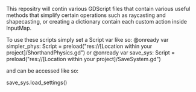This repositry will contin various GDScript files that contain various useful methods that simplify certain operations such as raycasting and shapecasting, or creating a dictionary contain each custom action inside InputMap.


To use these scripts simply set a Script var like so: 
@onready var simpler_phys: Script = preload("res://[Location within your project]/ShorthandPhysics.gd")
or
@onready var save_sys: Script = preload("res://[Location within your project]/SaveSystem.gd")

and can be accessed like so:

save_sys.load_settings()
